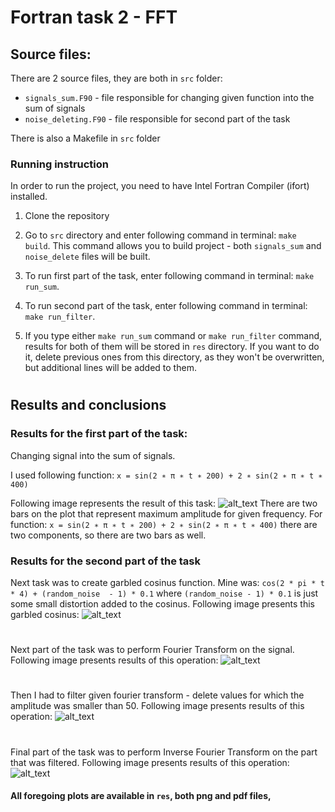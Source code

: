 # Fortran task 2 - FFT

## Source files:
There are 2 source files, they are both in ```src``` folder:
- ```signals_sum.F90``` - file responsible for changing given function into the sum of signals
- ```noise_deleting.F90``` - file responsible for second part of the task

There is also a Makefile in ```src``` folder

### Running instruction
In order to run the project, you need to have Intel Fortran Compiler (ifort) installed.

1. Clone the repository
2. Go to ```src``` directory and enter following command in terminal: ```make build```.
This command allows you to build project - both ```signals_sum``` and ```noise_delete``` files will be built.

3. To run first part of the task, enter following command in terminal: ```make run_sum```.

4. To run second part of the task, enter following command in terminal: ```make run_filter```.

5. If you type either ```make run_sum``` command or ```make run_filter``` command, results for both of them will
be stored in ```res``` directory. If you want to do it, delete previous ones from this directory, as they won't be overwritten, but additional lines will be added to them.

#

## Results and conclusions

### Results for the first part of the task:
Changing signal into the sum of signals.

I used following function:
```x = sin(2 ∗ π ∗ t ∗ 200) + 2 ∗ sin(2 ∗ π ∗ t ∗ 400)```

Following image represents the result of this task:
![alt_text](https://raw.githubusercontent.com/jakubowiczish/fortran-task2/master/res/signals_sum_plot.png)
There are two bars on the plot that represent maximum amplitude for given frequency. 
For function: ```x = sin(2 ∗ π ∗ t ∗ 200) + 2 ∗ sin(2 ∗ π ∗ t ∗ 400)``` there are two components, so there are two bars as well.


### Results for the second part of the task

Next task was to create garbled cosinus function.
Mine was:
```cos(2 * pi * t * 4) + (random_noise  - 1) * 0.1``` where ```(random_noise - 1) * 0.1``` is just some small distortion added to the cosinus.
Following image presents this garbled cosinus:
![alt_text](https://raw.githubusercontent.com/jakubowiczish/fortran-task2/master/res/garbled_cosinus.png)

#

Next part of the task was to perform Fourier Transform on the signal.
Following image presents results of this operation:
![alt_text](https://raw.githubusercontent.com/jakubowiczish/fortran-task2/master/res/garbled_fft.png)

#

Then I had to filter given fourier transform - delete values for which the amplitude was smaller than 50.
Following image presents results of this operation:
![alt_text](https://raw.githubusercontent.com/jakubowiczish/fortran-task2/master/res/filtered_fft.png)

#

Final part of the task was to perform Inverse Fourier Transform on the part that was filtered.
Following image presents results of this operation:
![alt_text](https://raw.githubusercontent.com/jakubowiczish/fortran-task2/master/res/filtered_cosinus.png)

#### All foregoing plots are available in ```res```, both png and pdf files, 






